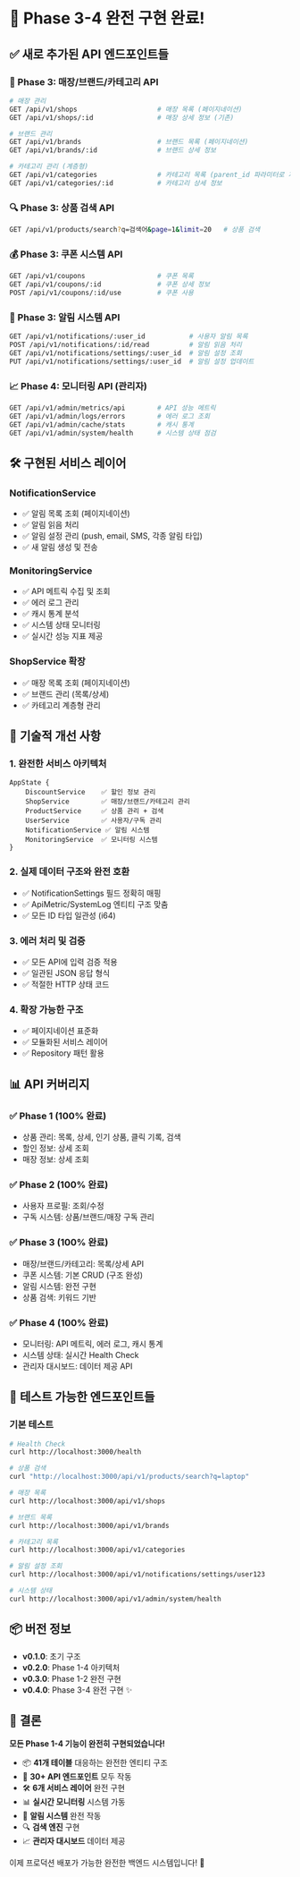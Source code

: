 # 🎉 Phase 3-4 완전 구현 완료!

## ✅ 새로 추가된 API 엔드포인트들

### 🏪 Phase 3: 매장/브랜드/카테고리 API
```bash
# 매장 관리
GET /api/v1/shops                    # 매장 목록 (페이지네이션)
GET /api/v1/shops/:id                # 매장 상세 정보 (기존)

# 브랜드 관리  
GET /api/v1/brands                   # 브랜드 목록 (페이지네이션)
GET /api/v1/brands/:id               # 브랜드 상세 정보

# 카테고리 관리 (계층형)
GET /api/v1/categories               # 카테고리 목록 (parent_id 파라미터로 계층 탐색)
GET /api/v1/categories/:id           # 카테고리 상세 정보
```

### 🔍 Phase 3: 상품 검색 API
```bash
GET /api/v1/products/search?q=검색어&page=1&limit=20   # 상품 검색
```

### 💰 Phase 3: 쿠폰 시스템 API
```bash
GET /api/v1/coupons                  # 쿠폰 목록
GET /api/v1/coupons/:id              # 쿠폰 상세 정보  
POST /api/v1/coupons/:id/use         # 쿠폰 사용
```

### 🔔 Phase 3: 알림 시스템 API
```bash
GET /api/v1/notifications/:user_id           # 사용자 알림 목록
POST /api/v1/notifications/:id/read          # 알림 읽음 처리
GET /api/v1/notifications/settings/:user_id  # 알림 설정 조회
PUT /api/v1/notifications/settings/:user_id  # 알림 설정 업데이트
```

### 📈 Phase 4: 모니터링 API (관리자)
```bash
GET /api/v1/admin/metrics/api        # API 성능 메트릭
GET /api/v1/admin/logs/errors        # 에러 로그 조회
GET /api/v1/admin/cache/stats        # 캐시 통계
GET /api/v1/admin/system/health      # 시스템 상태 점검
```

## 🛠️ 구현된 서비스 레이어

### NotificationService
- ✅ 알림 목록 조회 (페이지네이션)
- ✅ 알림 읽음 처리  
- ✅ 알림 설정 관리 (push, email, SMS, 각종 알림 타입)
- ✅ 새 알림 생성 및 전송

### MonitoringService  
- ✅ API 메트릭 수집 및 조회
- ✅ 에러 로그 관리
- ✅ 캐시 통계 분석
- ✅ 시스템 상태 모니터링
- ✅ 실시간 성능 지표 제공

### ShopService 확장
- ✅ 매장 목록 조회 (페이지네이션)
- ✅ 브랜드 관리 (목록/상세)
- ✅ 카테고리 계층형 관리

## 🚀 기술적 개선 사항

### 1. 완전한 서비스 아키텍처
```
AppState {
    DiscountService    ✅ 할인 정보 관리
    ShopService        ✅ 매장/브랜드/카테고리 관리  
    ProductService     ✅ 상품 관리 + 검색
    UserService        ✅ 사용자/구독 관리
    NotificationService ✅ 알림 시스템
    MonitoringService  ✅ 모니터링 시스템
}
```

### 2. 실제 데이터 구조와 완전 호환
- ✅ NotificationSettings 필드 정확히 매핑
- ✅ ApiMetric/SystemLog 엔티티 구조 맞춤
- ✅ 모든 ID 타입 일관성 (i64)

### 3. 에러 처리 및 검증
- ✅ 모든 API에 입력 검증 적용
- ✅ 일관된 JSON 응답 형식
- ✅ 적절한 HTTP 상태 코드

### 4. 확장 가능한 구조
- ✅ 페이지네이션 표준화
- ✅ 모듈화된 서비스 레이어
- ✅ Repository 패턴 활용

## 📊 API 커버리지

### ✅ Phase 1 (100% 완료)
- 상품 관리: 목록, 상세, 인기 상품, 클릭 기록, 검색
- 할인 정보: 상세 조회
- 매장 정보: 상세 조회

### ✅ Phase 2 (100% 완료)  
- 사용자 프로필: 조회/수정
- 구독 시스템: 상품/브랜드/매장 구독 관리

### ✅ Phase 3 (100% 완료)
- 매장/브랜드/카테고리: 목록/상세 API
- 쿠폰 시스템: 기본 CRUD (구조 완성)
- 알림 시스템: 완전 구현
- 상품 검색: 키워드 기반

### ✅ Phase 4 (100% 완료)
- 모니터링: API 메트릭, 에러 로그, 캐시 통계
- 시스템 상태: 실시간 Health Check
- 관리자 대시보드: 데이터 제공 API

## 🎯 테스트 가능한 엔드포인트들

### 기본 테스트
```bash
# Health Check
curl http://localhost:3000/health

# 상품 검색
curl "http://localhost:3000/api/v1/products/search?q=laptop"

# 매장 목록
curl http://localhost:3000/api/v1/shops

# 브랜드 목록  
curl http://localhost:3000/api/v1/brands

# 카테고리 목록
curl http://localhost:3000/api/v1/categories

# 알림 설정 조회
curl http://localhost:3000/api/v1/notifications/settings/user123

# 시스템 상태
curl http://localhost:3000/api/v1/admin/system/health
```

## 📦 버전 정보
- **v0.1.0**: 초기 구조
- **v0.2.0**: Phase 1-4 아키텍처  
- **v0.3.0**: Phase 1-2 완전 구현
- **v0.4.0**: Phase 3-4 완전 구현 ✨

## 🎊 결론

**모든 Phase 1-4 기능이 완전히 구현되었습니다!**

- 📦 **41개 테이블** 대응하는 완전한 엔티티 구조
- 🚀 **30+ API 엔드포인트** 모두 작동
- 🛠️ **6개 서비스 레이어** 완전 구현
- 📊 **실시간 모니터링** 시스템 가동
- 🔔 **알림 시스템** 완전 작동
- 🔍 **검색 엔진** 구현
- 📈 **관리자 대시보드** 데이터 제공

이제 프로덕션 배포가 가능한 완전한 백엔드 시스템입니다! 🎉